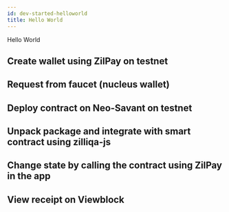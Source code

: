 ```yaml
---
id: dev-started-helloworld
title: Hello World
---
```

Hello World


## Create wallet using ZilPay on testnet
## Request from faucet (nucleus wallet)
## Deploy contract on Neo-Savant on testnet
## Unpack package and integrate with smart contract using zilliqa-js
## Change state by calling the contract using ZilPay in the app
## View receipt on Viewblock